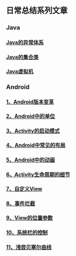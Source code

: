 ## 日常总结系列文章
### Java
#### [Java的异常体系](./java/java-exception-architecture-2020-5-23.md)
#### [Java的集合类](./java/java-collection-2020-5-26.md)
#### [Java虚拟机](./java/java-virtual-machine-2020-10-3.md)
### Android
#### [1、Android版本变革](./android/modification-of-different-version-2020-5-29.md)
#### [2、Android中的单位](./android/unit-in-android-2020-5-23.md)
#### [3、Activity的启动模式](./android/launch-mode-of-activity-2020-5-25.md)
#### [4、Android中常见的布局](./android/common-layout-in-android-2020-5-27.md)
#### [5、Android中的动画](./android/animation-in-android-2020-5-27.md)
#### [6、Activity生命周期的细节](./android/details-of-activity-lifecycle-2020-5-29.md)
#### [7、自定义View](./android/custom-view-in-android-2020-5-30.md)
#### [8、事件拦截](./android/event-interceptor-in-android-2020-5-31.md)
#### [9、View的位置参数](./android/location-parameter-in-android-2020-6-6.md)
#### [10、系统栏的控制](./android/controls-of-system-bars-2020-6-6.md)
#### [11、浅尝贝塞尔曲线](./android/try-of-bezier-2020-6-24.md)
<!-- #### [差值器和估值器](./android/interpolator-and-evaluator-2020-5-28.md) -->
